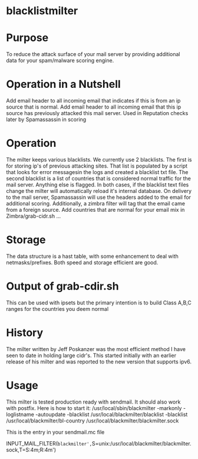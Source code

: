 # blacklistmilter

# Purpose
To reduce the attack surface of your mail server by providing additional data for your spam/malware scoring engine.

# Operation in a Nutshell
Add email header to all incoming email that indicates if this is from an ip source that is normal.
Add email header to all incoming email that this ip source has previously attacked this mail server.
Used in Reputation checks later by Spamassassin in scoring

# Operation
The milter keeps various blacklists. We currently use 2 blacklists. The first is for storing ip's of previous attacking sites. That list is populated by a script that looks for error messagesin the logs and created a blacklist txt file. The second blacklist is a list of countries that is considered normal traffic for the mail server. Anything else is flagged. In both cases, if the blacklist text files change the milter will automatically reload it's internal database. On delivery to the mail server, Spamassassin will use the headers added to the email for additional scoring. Additionally, a zimbra filter will tag that the email came from a foreign source. Add countries that are normal for your email mix in Zimbra/grab-cidr.sh ... 

# Storage
The data structure is a hast table, with some enhancement to deal with netmasks/prefixes. Both speed and storage efficient are good.

# Output of grab-cdir.sh
This can be used with ipsets but the primary intention is to build Class A,B,C ranges for the countries you deem normal

# History
The milter written by Jeff Poskanzer was the most efficient method I have seen to date in holding large cidr's. This started initially with an earlier release of his milter and was reported to the new version that supports ipv6. 

# Usage
This milter is tested production ready with sendmail. It should also work with postfix. Here is how to start it:
/usr/local/sbin/blackmilter -markonly -loglistname -autoupdate -blacklist /usr/local/blackmilter/blacklist -blacklist /usr/local/blackmilter/bl-country /usr/local/blackmilter/blackmilter.sock

This is the entry in your sendmail.mc file

INPUT_MAIL_FILTER(`blackmilter',`S=unix:/usr/local/blackmilter/blackmilter.sock,T=S:4m;R:4m')
